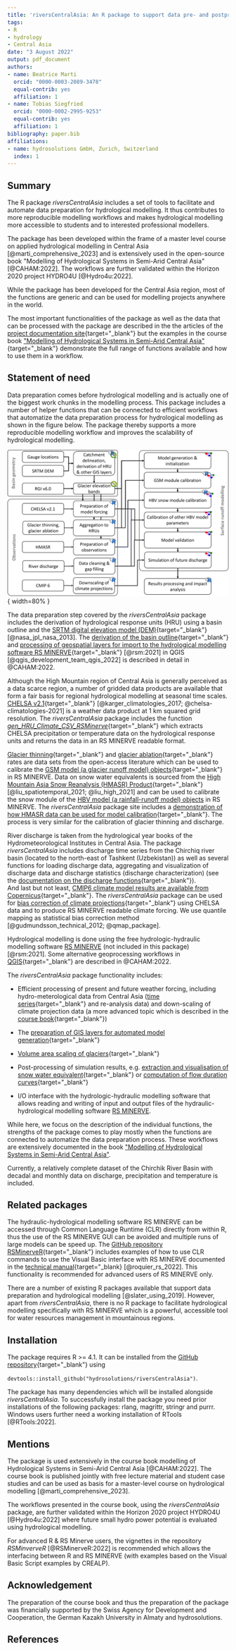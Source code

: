 ```yaml
---
title: 'riversCentralAsia: An R package to support data pre- and postprocessing for hydrological modelling with RS MINERVE'
tags:
- R
- hydrology
- Central Asia
date: "3 August 2022"
output: pdf_document
authors:
- name: Beatrice Marti
  orcid: "0000-0003-2089-3478"
  equal-contrib: yes
  affiliation: 1
- name: Tobias Siegfried
  orcid: "0000-0002-2995-9253"
  equal-contrib: yes
  affiliation: 1
bibliography: paper.bib
affiliations:
- name: hydrosolutions GmbH, Zurich, Switzerland
  index: 1
---
```


<!-- README.md is generated from README.Rmd. Please edit that file -->


## Summary

The R package *riversCentralAsia* includes a set of tools to facilitate and automate data preparation for hydrological modelling. It thus contributes to more reproducible modelling workflows and makes hydrological modelling more accessible to students and to interested professional modellers. 

The package has been developed within the frame of a master level course on applied hydrological modelling in Central Asia [@marti_comprehensive_2023] and is extensively used in the open-source book "Modelling of Hydrological Systems in Semi-Arid Central Asia" [@CAHAM:2022]. The workflows are further validated within the Horizon 2020 project HYDRO4U [@Hydro4u:2022].

While the package has been developed for the Central Asia region, most of the functions are generic and can be used for modelling projects anywhere in the world.

The most important functionalities of the package as well as the data that can be processed with the package are described in the the articles of the [project documentation site](https://hydrosolutions.github.io/riversCentralAsia/){target="_blank"} but the examples in the course book ["Modelling of Hydrological Systems in Semi-Arid Central Asia"](https://hydrosolutions.github.io/caham_book/){target="_blank"} demonstrate the full range of functions available and how to use them in a workflow.

## Statement of need

Data preparation comes before hydrological modelling and is actually one of the biggest work chunks in the modelling process. This package includes a number of helper functions that can be connected to efficient workflows that automatize the data preparation process for hydrological modelling as shown in the figure below. The package thereby supports a more reproducible modelling workflow and improves the scalability of hydrological modelling. 

!["Overview over the modelling workflow whos R-components are supported by the riversCentralAsia package (Image source: Marti et al., 2022). Abbreviations are explained in the text. The workflow relies entirely on free, publicly available data and software."](./man/figures/fig_01_model_chain_bw.png){ width=80% }  

The data preparation step covered by the *riversCentralAsia* package includes the derivation of hydrological response units (HRU) using a basin outline and the [SRTM digital elevation model (DEM)](https://doi.org/10.5067/MEaSUREs/SRTM/SRTMGL1.003){target="_blank"} [@nasa_jpl_nasa_2013]. The [derivation of the basin outline](https://hydrosolutions.github.io/caham_book/geospatial_data.html#sec-catchment-delineation){target="_blank"} and [processing of geospatial layers for import to the hydrological modelling software RS MINERVE](https://hydrosolutions.github.io/caham_book/geospatial_data.html#sec-preparation-of-rsminerve-input-files){target="_blank"} [@rsm:2021] in QGIS [@qgis_development_team_qgis_2022] is described in detail in @CAHAM:2022.  

Although the High Mountain region of Central Asia is generally perceived as a data scarce region, a number of gridded data products are available that form a fair basis for regional hydrological modelling at seasonal time scales. [CHELSA v2.1](https://chelsa-climate.org/){target="_blank"} [@karger_climatologies_2017; @chelsa-climatologies-2021] is a weather data product at 1 km squared grid resolution. The *riversCentralAsia* package includes the function [*gen_HRU_Climate_CSV_RSMinerve*](https://hydrosolutions.github.io/riversCentralAsia/reference/gen_HRU_Climate_CSV_RSMinerve.html){target="_blank"} which extracts CHELSA precipitation or temperature data on the hydrological response units and returns the data in an RS MINERVE readable format.  

[Glacier thinning](https://www.nature.com/articles/s41586-021-03436-z){target="_blank"} and [glacier ablation](https://doi.org/10.1038/s41467-021-23073-4){target="_blank"} rates are data sets from the open-access literature which can be used to calibrate the [GSM model (a glacier runoff model) objects](https://crealp.github.io/rsminerve-releases/tech_hydrological_models.html#sec-model_gsm){target="_blank"} in RS MINERVE. Data on snow water equivalents is sourced from the [High Mountain Asia Snow Reanalysis (HMASR) Product](https://doi.org/10.5067/HNAUGJQXSCVU){target="_blank"} [@liu_spatiotemporal_2021; @liu_high_2021] and can be used to calibrate the snow module of the [HBV model (a rainfall-runoff model) objects](https://crealp.github.io/rsminerve-releases/tech_hydrological_models.html#sec-model_hbv) in RS MINERVE. The *riversCentralAsia* package site includes a [demonstration of how HMASR data can be used for model calibration](https://hydrosolutions.github.io/riversCentralAsia/articles/05-snow-calibration.html){target="_blank"}. The process is very similar for the calibration of glacier thinning and discharge.  

River discharge is taken from the hydrological year books of the Hydrometeorological Institutes in Central Asia. The package *riversCentralAsia* includes discharge time series from the Chirchiq river basin (located to the north-east of Tashkent (Uzbekistan)) as well as several functions for loading discharge data, aggregating and visualization of discharge data and discharge statistics (discharge characterization) (see the [documentation on the discharge functions](https://hydrosolutions.github.io/riversCentralAsia/articles/01-discharge-processing-examples.html){target="_blank"}).  
And last but not least, [CMIP6 climate model results are available from Copernicus](https://cds.climate.copernicus.eu/cdsapp#!/dataset/projections-cmip6?tab=form){target="_blank"}. The *riversCentralAsia* package can be used for [bias correction of climate projections](https://hydrosolutions.github.io/riversCentralAsia/reference/doQuantileMapping.html){target="_blank"} using CHELSA data and to produce RS MINERVE readable climate forcing. We use quantile mapping as statistical bias correction method [@gudmundsson_technical_2012; @qmap_package].    

Hydrological modelling is done using the free hydrologic-hydraulic modelling software
<a href="https://crealp.ch/rs-minerve/" target="_blank">RS MINERVE</a> (not included in this package) [@rsm:2021]. Some alternative geoprocessing workflows in [QGIS](https://www.qgis.org/en/site/){target="_blank"} are described in @CAHAM:2022. 

The *riversCentralAsia* package functionality includes:

-   Efficient processing of present and future weather forcing,
    including hydro-meterological data from Central Asia ([time series](https://hydrosolutions.github.io/riversCentralAsia/articles/01-discharge-processing-examples.html){target="_blank"} and re-analysis data) and
    down-scaling of climate projection data (a more advanced topic which
    is described in the [course book](https://hydrosolutions.github.io/caham_book/climate_data.html){target="_blank"})

-   The [preparation of GIS layers for automated model
    generation](https://hydrosolutions.github.io/riversCentralAsia/articles/02-preparation-of-climate-forcing.html){target="_blank"}

-   [Volume area scaling of glaciers](https://hydrosolutions.github.io/riversCentralAsia/articles/04-glacier-functions.html){target="_blank"}

-   Post-processing of simulation results, e.g. [extraction and visualisation of snow water
    equivalent](https://hydrosolutions.github.io/riversCentralAsia/articles/05-snow-calibration.html){target="_blank"} or [computation of flow duration curves](https://hydrosolutions.github.io/riversCentralAsia/reference/computeAnnualFlowDurationCurve.html){target="_blank"}

-   I/O interface with the hydrologic-hydraulic modelling software that allows reading and writing of input and output files of the hydraulic-hydrological modelling software <a href="https://crealp.ch/rs-minerve/" target="_blank">RS MINERVE</a>.

While here, we focus on the description of the individual functions, the
strengths of the package comes to play mostly when the functions are
connected to automatize the data preparation process. These workflows
are extensively documented in the book
<a href="https://hydrosolutions.github.io/caham_book/"
target="_blank">"Modelling of Hydrological Systems in Semi-Arid Central
Asia"</a>.

Currently, a relatively complete dataset of the Chirchik River Basin
with decadal and monthly data on discharge, precipitation and
temperature is included.


## Related packages
The hydraulic-hydrological modelling software RS MINERVE can be accessed through Common Language Runtime (CLR) directly from within R, thus the use of the RS MINERVE GUI can be avoided and multiple runs of large models can be speed up. The [GitHub repository RSMinerveR](https://github.com/hydrosolutions/RSMinerveR){target="_blank"} includes examples of how to use CLR commands to use the Visual Basic interface with RS MINERVE documented in the [technical manual](https://crealp.github.io/rsminerve-releases/tech_scripts.html){target="_blank} [@roquier_rs_2022]. This functionality is recommended for advanced users of RS MINERVE only. 

There are a number of existing R packages available that support data preparation and  hydrological modelling [@slater_using_2019]. However, apart from *riversCentralAsia*, there is no R package to facilitate hydrological modelling specifically with RS MINERVE which is a powerful, accessible tool for water resources management in mountainous regions.  

## Installation

The package requires R >= 4.1. It can be installed from the [GitHub repository](https://github.com/hydrosolutions/riversCentralAsia){target="_blank"} using 

```devtools::install_github("hydrosolutions/riversCentralAsia")```. 

The package has many dependencies which will be installed alongside
*riversCentralAsia*. To successfully install the package you need prior
installations of the following packages: rlang, magrittr, stringr and
purrr. Windows users further need a working installation of RTools [@RTools:2022]. 

## Mentions
The package is used extensively in the course book modelling of Hydrological Systems in Semi-Arid Central Asia [@CAHAM:2022]. The course book is published jointly with free lecture material and student case studies and can be used as basis for a master-level course on hydrological modelling [@marti_comprehensive_2023].    

The workflows presented in the course book, using the *riversCentralAsia* package, are further validated within the Horizon 2020 project HYDRO4U [@Hydro4u:2022] where future small hydro power potential is evaluated using hydrological modelling.

For advanced R & RS Minerve users, the vignettes in the repository *RSMinverveR* [@RSMinerveR:2022] is recommended which allows the interfacing between R and RS MINERVE (with examples based on the Visual Basic Script examples by CREALP).

## Acknowledgement
The preparation of the course book and thus the preparation of the package was financially supported by the Swiss Agency for Development and Cooperation, the German Kazakh University in Almaty and hydrosolutions. 


## References
